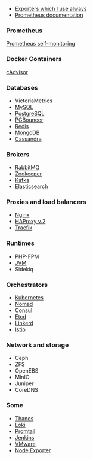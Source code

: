 
 - [Exporters which I use always](https://github.com/philyuchkoff/prometheus-alerts/blob/master/exporters.md)
 - [Prometheus documentation](https://prometheus.io/docs/introduction/overview/)

### Prometheus
[Prometheus self-monitoring](https://github.com/philyuchkoff/prometheus-alerts/blob/master/prometheus.md)

### Docker Containers
[cAdvisor](https://github.com/philyuchkoff/prometheus-alerts/blob/master/docker-containers.md)

### Databases

 - VictoriaMetrics
 - [MySQL](https://github.com/philyuchkoff/prometheus-alerts/blob/master/databases/mysql.md)
 - [PostgreSQL](https://github.com/philyuchkoff/prometheus-alerts/blob/master/databases/postgresql.md)
 - [PGBouncer](https://github.com/philyuchkoff/prometheus-alerts/blob/master/databases/pgbouncer.md)
 - [Redis](https://github.com/philyuchkoff/prometheus-alerts/blob/master/databases/redis.md)
 - [MongoDB](https://github.com/philyuchkoff/prometheus-alerts/blob/master/databases/mongodb.md)
 - [Cassandra](https://github.com/philyuchkoff/prometheus-alerts/blob/master/databases/cassandra.md)

### Brokers

 - [RabbitMQ](https://github.com/philyuchkoff/prometheus-alerts/blob/master/brokers/rabbitmq.md)
 - [Zookeeper](https://github.com/philyuchkoff/prometheus-alerts/blob/master/brokers/zookeeper.md)
 - [Kafka](https://github.com/philyuchkoff/prometheus-alerts/blob/master/brokers/kafka.md)
 - [Elasticsearch](https://github.com/philyuchkoff/prometheus-alerts/blob/master/brokers/elasticsearch.md)
 
 ### Proxies and load balancers

 - [Nginx](https://github.com/philyuchkoff/prometheus-alerts/blob/master/proxy/nginx.md)
 - [HAProxy v.2](https://github.com/philyuchkoff/prometheus-alerts/blob/master/proxy/haproxy.md)
 - [Traefik](https://github.com/philyuchkoff/prometheus-alerts/blob/master/proxy/traefik.md)
 
### Runtimes
- PHP-FPM
- [JVM](https://github.com/philyuchkoff/prometheus-alerts/blob/master/runtimes/jvm.md)
- Sidekiq

### Orchestrators
- [Kubernetes](orchestrators/k8s.yml)
- [Nomad](orchestrators/nomad.yml)
- [Consul](orchestrators/consul.yml)
- [Etcd](orchestrators/etcd.yml)
- [Linkerd](orchestrators/linkerd.yml)
- [Istio](orchestrators/istio.yml)

### Network and storage
- Ceph
- ZFS
- OpenEBS
- MinIO
- Juniper
- CoreDNS
 
### Some

 - [Thanos](some/thanos.yml)
 - [Loki](some/loki.yml)
 - [Promtail](some/promtail.yml)
 - [Jenkins](some/jenkins.yml)
 - [VMware](some/vmware.md)
 - [Node Exporter](https://github.com/philyuchkoff/prometheus-alerts/blob/master/some/node-exporter.md)
